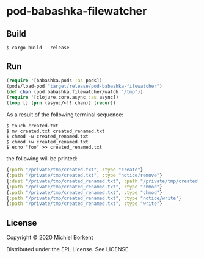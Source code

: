 # pod-babashka-filewatcher

## Build

```
$ cargo build --release
```

## Run

``` clojure
(require '[babashka.pods :as pods])
(pods/load-pod "target/release/pod-babashka-filewatcher")
(def chan (pod.babashka.filewatcher/watch "/tmp"))
(require '[clojure.core.async :as async])
(loop [] (prn (async/<!! chan)) (recur))
```

As a result of the following terminal sequence:

``` shell
$ touch created.txt
$ mv created.txt created_renamed.txt
$ chmod -w created_renamed.txt
$ chmod +w created_renamed.txt
$ echo "foo" >> created_renamed.txt
```

the following will be printed:

``` clojure
{:path "/private/tmp/created.txt", :type "create"}
{:path "/private/tmp/created.txt", :type "notice/remove"}
{:dest "/private/tmp/created_renamed.txt", :path "/private/tmp/created.txt", :type "rename"}
{:path "/private/tmp/created_renamed.txt", :type "chmod"}
{:path "/private/tmp/created_renamed.txt", :type "chmod"}
{:path "/private/tmp/created_renamed.txt", :type "notice/write"}
{:path "/private/tmp/created_renamed.txt", :type "write"}
```

## License

Copyright © 2020 Michiel Borkent

Distributed under the EPL License. See LICENSE.
